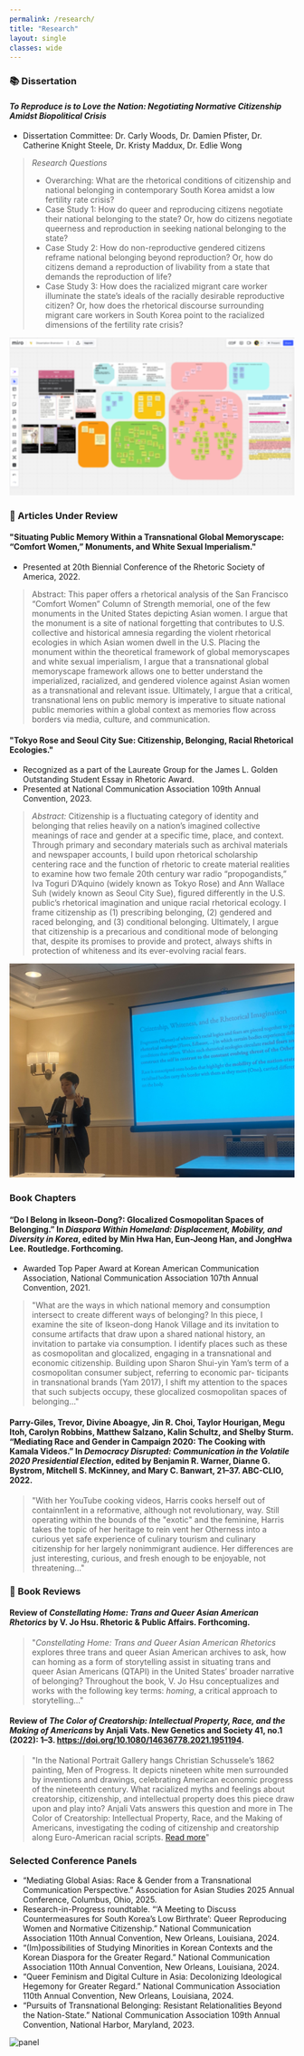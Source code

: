 ```yaml
---
permalink: /research/
title: "Research"
layout: single
classes: wide
---
```


### 📚 Dissertation 

#### *To Reproduce is to Love the Nation: Negotiating Normative Citizenship Amidst Biopolitical Crisis*

- Dissertation Committee: Dr. Carly Woods, Dr. Damien Pfister, Dr. Catherine Knight Steele, Dr. Kristy Maddux, Dr. Edlie Wong

> *Research Questions*
> 
> - Overarching: What are the rhetorical conditions of citizenship and national belonging in contemporary South Korea amidst a low fertility rate crisis?
> - Case Study 1: How do queer and reproducing citizens negotiate their national belonging to the state? Or, how do citizens negotiate queerness and reproduction in seeking national belonging to the state?
> - Case Study 2: How do non-reproductive gendered citizens reframe national belonging beyond reproduction? Or, how do citizens demand a reproduction of livability from a state that demands the reproduction of life?
> - Case Study 3: How does the racialized migrant care worker illuminate the state’s ideals of the racially desirable reproductive citizen? Or, how does the rhetorical discourse surrounding migrant care workers in South Korea point to the racialized dimensions of the fertility rate crisis? 

![diss-blur](/assets/images/diss-blur.PNG)

### 📖 Articles Under Review

#### "Situating Public Memory Within a Transnational Global Memoryscape: “Comfort Women,” Monuments, and White Sexual Imperialism."

- Presented at 20th Biennial Conference of the Rhetoric Society of America, 2022.

> Abstract: This paper offers a rhetorical analysis of the San Francisco “Comfort Women” Column of Strength memorial, one of the few monuments in the United States depicting Asian women. I argue that the monument is a site of national forgetting that contributes to U.S. collective and historical amnesia regarding the violent rhetorical ecologies in which Asian women dwell in the U.S. Placing the monument within the theoretical framework of global memoryscapes and white sexual imperialism, I argue that a transnational global memoryscape framework allows one to better understand the imperialized, racialized, and gendered violence against Asian women as a transnational and relevant issue. Ultimately, I argue that a critical, transnational lens on public memory is imperative to situate national public memories within a global context as memories flow across borders via media, culture, and communication.
> 

#### "Tokyo Rose and Seoul City Sue: Citizenship, Belonging, Racial Rhetorical Ecologies."

- Recognized as a part of the Laureate Group for the James L. Golden Outstanding Student Essay in Rhetoric Award.
- Presented at National Communication Association 109th Annual Convention, 2023.

> *Abstract:* Citizenship is a fluctuating category of identity and belonging that relies heavily on a nation’s imagined collective meanings of race and gender at a specific time, place, and context. Through primary and secondary materials such as archival materials and newspaper accounts, I build upon rhetorical scholarship centering
race and the function of rhetoric to create material realities to examine how two female 20th century war radio “propogandists,” Iva Toguri D’Aquino (widely
known as Tokyo Rose) and Ann Wallace Suh (widely known as Seoul City Sue), figured differently in the U.S. public’s rhetorical imagination and unique racial
rhetorical ecology. I frame citizenship as (1) prescribing belonging, (2) gendered and raced belonging, and (3) conditional belonging. Ultimately, I argue that
citizenship is a precarious and conditional mode of belonging that, despite its promises to provide and protect, always shifts in protection of whiteness and its
ever-evolving racial fears.
> 

![pres](/assets/images/pres.JPG)

### Book Chapters

#### “Do I Belong in Ikseon-Dong?: Glocalized Cosmopolitan Spaces of Belonging.” In *Diaspora Within Homeland: Displacement, Mobility, and Diversity in Korea*, edited by Min Hwa Han, Eun-Jeong Han, and JongHwa Lee. Routledge. Forthcoming.

- Awarded Top Paper Award at Korean American Communication Association, National Communication Association 107th Annual Convention, 2021.
  
> "What are the ways in which national memory and consumption intersect to create different ways of belonging? In this piece, I examine the site of Ikseon-dong Hanok Village and its invitation to consume artifacts that draw upon a shared national history, an invitation to partake via consumption. I identify places such as these as cosmopolitan and glocalized, engaging in a transnational and economic citizenship. Building upon Sharon Shui-yin Yam’s term of a cosmopolitan consumer subject, referring to economic par- ticipants in transnational brands (Yam 2017), I shift my attention to the spaces that such subjects occupy, these glocalized cosmopolitan spaces of belonging..."
> 

#### Parry-Giles, Trevor, Divine Aboagye, **Jin R. Choi**, Taylor Hourigan, Megu Itoh, Carolyn Robbins, Matthew Salzano, Kalin Schultz, and Shelby Sturm. “Mediating Race and Gender in Campaign 2020: The Cooking with Kamala Videos.” In *Democracy Disrupted: Communication in the Volatile 2020 Presidential Election*, edited by Benjamin R. Warner, Dianne G. Bystrom, Mitchell S. McKinney, and Mary C. Banwart, 21–37. ABC-CLIO, 2022.

> "With her YouTube cooking videos, Harris cooks herself out of containn1ent in a reformative, although not revolutionary, way. Still operating within the bounds of the "exotic" and the feminine, Harris takes the topic of her heritage to rein vent her Otherness into a curious yet safe experience of culinary tourism and culinary citizenship for her largely nonimmigrant audience. Her differences are just interesting, curious, and fresh enough to be enjoyable, not threatening..."

### 🔖 Book Reviews

#### Review of *Constellating Home: Trans and Queer Asian American Rhetorics* by V. Jo Hsu. Rhetoric & Public Affairs. Forthcoming.

> "*Constellating Home: Trans and Queer Asian American Rhetorics* explores three trans and queer Asian American archives to ask, how can homing
as a form of storytelling assist in situating trans and queer Asian Americans (QTAPI) in the United States’ broader narrative of belonging?
Throughout the book, V. Jo Hsu conceptualizes and works with the following key terms: *homing*, a critical approach to storytelling..."

#### Review of *The Color of Creatorship: Intellectual Property, Race, and the Making of Americans* by Anjali Vats. New Genetics and Society 41, no.1 (2022): 1–3. https://doi.org/10.1080/14636778.2021.1951194. 

> "In the National Portrait Gallery hangs Christian Schussele’s 1862 painting, Men of Progress. It depicts nineteen white men surrounded by inventions and drawings, celebrating American economic progress of the nineteenth century. What racialized myths and feelings about creatorship, citizenship, and intellectual property does this piece draw upon and play into? Anjali Vats answers this question and more in The Color of Creatorship: Intellectual Property, Race, and the Making of Americans, investigating the coding of citizenship and creatorship along Euro-American racial scripts. [Read more](https://www.tandfonline.com/doi/full/10.1080/14636778.2021.1951194)"

### Selected Conference Panels 

- “Mediating Global Asias: Race & Gender from a Transnational Communication Perspective.” Association for Asian Studies 2025 Annual Conference, Columbus, Ohio, 2025.
- Research-in-Progress roundtable. “‘A Meeting to Discuss Countermeasures for South Korea’s Low Birthrate’: Queer Reproducing Women and Normative Citizenship.” National Communication Association 110th Annual Convention, New Orleans, Louisiana, 2024. 
- “(Im)possibilities of Studying Minorities in Korean Contexts and the Korean Diaspora for the Greater Regard.” National Communication Association 110th Annual Convention, New Orleans, Louisiana, 2024.
- “Queer Feminism and Digital Culture in Asia: Decolonizing Ideological Hegemony for Greater Regard.” National Communication Association 110th Annual Convention, New Orleans, Louisiana, 2024.
- “Pursuits of Transnational Belonging: Resistant Relationalities Beyond the Nation-State.” National Communication Association 109th Annual Convention, National Harbor, Maryland, 2023.

![panel](/assets/images/panel.png)
